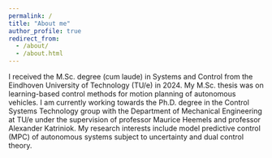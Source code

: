 ```yaml
---
permalink: /
title: "About me"
author_profile: true
redirect_from: 
  - /about/
  - /about.html
---
```


I received the M.Sc. degree (cum laude) in Systems and Control from the Eindhoven University of Technology (TU/e) in 2024. My M.Sc. thesis was on learning-based control methods for motion planning of autonomous vehicles. I am currently working towards the Ph.D. degree in the Control Systems Technology group with the Department of Mechanical Engineering at TU/e under the supervision of professor Maurice Heemels and professor Alexander Katriniok. My research interests include model predictive control (MPC) of autonomous systems subject to uncertainty and dual control theory.
